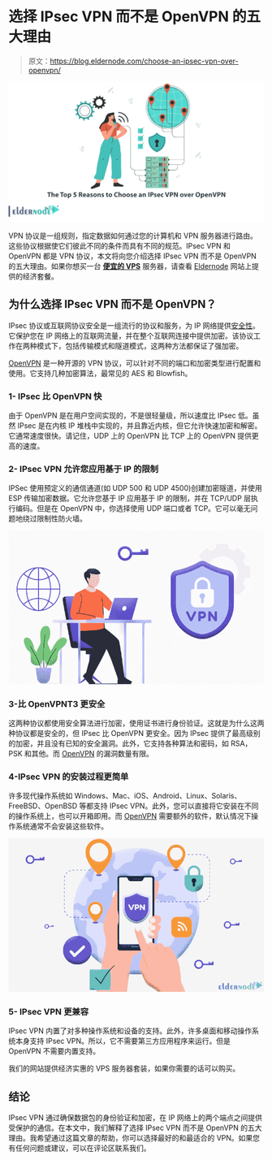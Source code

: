 # 选择 IPsec VPN 而不是 OpenVPN 的五大理由

> 原文：<https://blog.eldernode.com/choose-an-ipsec-vpn-over-openvpn/>

![The Top 5 Reasons to Choose an IPsec VPN over OpenVPN](img/afb32665bc9b76abc5c3ea3e81a6471b.png)

VPN 协议是一组规则，指定数据如何通过您的计算机和 VPN 服务器进行路由。这些协议根据使它们彼此不同的条件而具有不同的规范。IPsec VPN 和 OpenVPN 都是 VPN 协议，本文将向您介绍选择 IPsec VPN 而不是 OpenVPN 的五大理由。如果你想买一台 [**便宜的 VPS**](https://eldernode.com/vps/) 服务器，请查看 [Eldernode](https://eldernode.com/) 网站上提供的经济套餐。

## **为什么选择 IPsec VPN 而不是 OpenVPN？**

IPsec 协议或互联网协议安全是一组流行的协议和服务，为 IP 网络提供[安全性](https://blog.eldernode.com/tag/security/)。它保护您在 IP 网络上的互联网流量，并在整个互联网连接中提供加密。该协议工作在两种模式下，包括传输模式和隧道模式，这两种方法都保证了强加密。

[OpenVPN](https://blog.eldernode.com/5-reasons-openvpn-is-better-than-pptp-vpn/) 是一种开源的 VPN 协议，可以针对不同的端口和加密类型进行配置和使用。它支持几种加密算法，最常见的 AES 和 Blowfish。

### **1- IPsec 比 OpenVPN 快**

由于 OpenVPN 是在用户空间实现的，不是很轻量级，所以速度比 IPsec 低。虽然 IPsec 是在内核 IP 堆栈中实现的，并且靠近内核，但它允许快速加密和解密。它通常速度很快。请记住，UDP 上的 OpenVPN 比 TCP 上的 OpenVPN 提供更高的速度。

### **2- IPsec VPN 允许您应用基于 IP 的限制**

IPSec 使用预定义的通信通道(如 UDP 500 和 UDP 4500)创建加密隧道，并使用 ESP 传输加密数据。它允许您基于 IP 应用基于 IP 的限制，并在 TCP/UDP 层执行编码。但是在 OpenVPN 中，你选择使用 UDP 端口或者 TCP。它可以毫无问题地绕过限制性防火墙。

![IPsec-VPN-or-OpenVPN](img/bdc92a97f2cd99d3e5dada4e4686bcaf.png)

### **3-比 OpenVPN**T3 更安全

这两种协议都使用安全算法进行加密，使用证书进行身份验证。这就是为什么这两种协议都是安全的，但 IPsec 比 OpenVPN 更安全。因为 IPsec 提供了最高级别的加密，并且没有已知的安全漏洞。此外，它支持各种算法和密码，如 RSA，PSK 和其他。而 [OpenVPN](https://blog.eldernode.com/set-up-openvpn-debian-10/) 的漏洞数量有限。

### **4-IPsec VPN 的安装过程更简单**

许多现代操作系统如 Windows、Mac、iOS、Android、Linux、Solaris、FreeBSD、OpenBSD 等都支持 IPsec VPN。此外，您可以直接将它安装在不同的操作系统上，也可以开箱即用。而 [OpenVPN](https://blog.eldernode.com/setup-an-openvpn-server-on-ubuntu-22-04/) 需要额外的软件，默认情况下操作系统通常不会安装这些软件。

![IPsec-vpn](img/cbeb04a33f60b30afd3067243c16cda3.png)

### **5- IPsec VPN 更兼容**

IPsec VPN 内置了对多种操作系统和设备的支持。此外，许多桌面和移动操作系统本身支持 IPsec VPN。所以，它不需要第三方应用程序来运行。但是 OpenVPN 不需要内置支持。

我们的网站提供经济实惠的 VPS 服务器套装，如果你需要的话可以购买。

## 结论

IPsec VPN 通过确保数据包的身份验证和加密，在 IP 网络上的两个端点之间提供受保护的通信。在本文中，我们解释了选择 IPsec VPN 而不是 OpenVPN 的五大理由。我希望通过这篇文章的帮助，你可以选择最好的和最适合的 VPN。如果您有任何问题或建议，可以在评论区联系我们。
